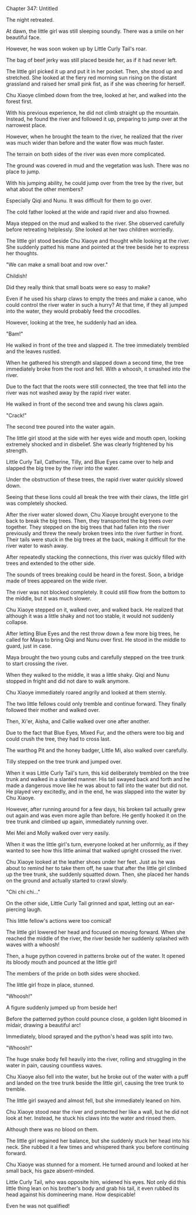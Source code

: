 Chapter 347: Untitled

The night retreated.

At dawn, the little girl was still sleeping soundly. There was a smile on her beautiful face.

However, he was soon woken up by Little Curly Tail's roar.

The bag of beef jerky was still placed beside her, as if it had never left.

The little girl picked it up and put it in her pocket. Then, she stood up and stretched. She looked at the fiery red morning sun rising on the distant grassland and raised her small pink fist, as if she was cheering for herself.

Chu Xiaoye climbed down from the tree, looked at her, and walked into the forest first.

With his previous experience, he did not climb straight up the mountain. Instead, he found the river and followed it up, preparing to jump over at the narrowest place.

However, when he brought the team to the river, he realized that the river was much wider than before and the water flow was much faster.

The terrain on both sides of the river was even more complicated.

The ground was covered in mud and the vegetation was lush. There was no place to jump.

With his jumping ability, he could jump over from the tree by the river, but what about the other members?

Especially Qiqi and Nunu. It was difficult for them to go over.

The cold father looked at the wide and rapid river and also frowned.

Maya stepped on the mud and walked to the river. She observed carefully before retreating helplessly. She looked at her two children worriedly.

The little girl stood beside Chu Xiaoye and thought while looking at the river. She suddenly patted his mane and pointed at the tree beside her to express her thoughts.

"We can make a small boat and row over."

Childish\!

Did they really think that small boats were so easy to make?

Even if he used his sharp claws to empty the trees and make a canoe, who could control the river water in such a hurry? At that time, if they all jumped into the water, they would probably feed the crocodiles.

However, looking at the tree, he suddenly had an idea.

"Bam\!"

He walked in front of the tree and slapped it. The tree immediately trembled and the leaves rustled.

When he gathered his strength and slapped down a second time, the tree immediately broke from the root and fell. With a whoosh, it smashed into the river.

Due to the fact that the roots were still connected, the tree that fell into the river was not washed away by the rapid river water.

He walked in front of the second tree and swung his claws again.

"Crack\!"

The second tree poured into the water again.

The little girl stood at the side with her eyes wide and mouth open, looking extremely shocked and in disbelief. She was clearly frightened by his strength.

Little Curly Tail, Catherine, Tilly, and Blue Eyes came over to help and slapped the big tree by the river into the water.

Under the obstruction of these trees, the rapid river water quickly slowed down.

Seeing that these lions could all break the tree with their claws, the little girl was completely shocked.

After the river water slowed down, Chu Xiaoye brought everyone to the back to break the big trees. Then, they transported the big trees over together. They stepped on the big trees that had fallen into the river previously and threw the newly broken trees into the river further in front. Their tails were stuck in the big trees at the back, making it difficult for the river water to wash away.

After repeatedly stacking the connections, this river was quickly filled with trees and extended to the other side.

The sounds of trees breaking could be heard in the forest. Soon, a bridge made of trees appeared on the wide river.

The river was not blocked completely. It could still flow from the bottom to the middle, but it was much slower.

Chu Xiaoye stepped on it, walked over, and walked back. He realized that although it was a little shaky and not too stable, it would not suddenly collapse.

After letting Blue Eyes and the rest throw down a few more big trees, he called for Maya to bring Qiqi and Nunu over first. He stood in the middle to guard, just in case.

Maya brought the two young cubs and carefully stepped on the tree trunk to start crossing the river.

When they walked to the middle, it was a little shaky. Qiqi and Nunu stopped in fright and did not dare to walk anymore.

Chu Xiaoye immediately roared angrily and looked at them sternly.

The two little fellows could only tremble and continue forward. They finally followed their mother and walked over.

Then, Xi'er, Aisha, and Callie walked over one after another.

Due to the fact that Blue Eyes, Mixed Fur, and the others were too big and could crush the tree, they had to cross last.

The warthog Pit and the honey badger, Little Mi, also walked over carefully.

Tilly stepped on the tree trunk and jumped over.

When it was Little Curly Tail's turn, this kid deliberately trembled on the tree trunk and walked in a slanted manner. His tail swayed back and forth and he made a dangerous move like he was about to fall into the water but did not. He played very excitedly, and in the end, he was slapped into the water by Chu Xiaoye.

However, after running around for a few days, his broken tail actually grew out again and was even more agile than before. He gently hooked it on the tree trunk and climbed up again, immediately running over.

Mei Mei and Molly walked over very easily.

When it was the little girl's turn, everyone looked at her uniformly, as if they wanted to see how this little animal that walked upright crossed the river.

Chu Xiaoye looked at the leather shoes under her feet. Just as he was about to remind her to take them off, he saw that after the little girl climbed up the tree trunk, she suddenly squatted down. Then, she placed her hands on the ground and actually started to crawl slowly.

"Chi chi chi…"

On the other side, Little Curly Tail grinned and spat, letting out an ear-piercing laugh.

This little fellow's actions were too comical\!

The little girl lowered her head and focused on moving forward. When she reached the middle of the river, the river beside her suddenly splashed with waves with a whoosh\!

Then, a huge python covered in patterns broke out of the water. It opened its bloody mouth and pounced at the little girl\!

The members of the pride on both sides were shocked.

The little girl froze in place, stunned.

"Whoosh\!"

A figure suddenly jumped up from beside her\!

Before the patterned python could pounce close, a golden light bloomed in midair, drawing a beautiful arc\!

Immediately, blood sprayed and the python's head was split into two.

"Whoosh\!"

The huge snake body fell heavily into the river, rolling and struggling in the water in pain, causing countless waves.

Chu Xiaoye also fell into the water, but he broke out of the water with a puff and landed on the tree trunk beside the little girl, causing the tree trunk to tremble.

The little girl swayed and almost fell, but she immediately leaned on him.

Chu Xiaoye stood near the river and protected her like a wall, but he did not look at her. Instead, he stuck his claws into the water and rinsed them.

Although there was no blood on them.

The little girl regained her balance, but she suddenly stuck her head into his neck. She rubbed it a few times and whispered thank you before continuing forward.

Chu Xiaoye was stunned for a moment. He turned around and looked at her small back, his gaze absent-minded.

Little Curly Tail, who was opposite him, widened his eyes. Not only did this little thing lean on his brother's body and grab his tail, it even rubbed its head against his domineering mane. How despicable\!

Even he was not qualified\!